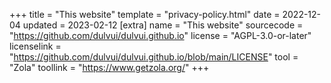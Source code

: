 +++
title = "This website"
template = "privacy-policy.html"
date = 2022-12-04
updated = 2023-02-12
[extra]
name = "This website"
sourcecode = "https://github.com/dulvui/dulvui.github.io"
license = "AGPL-3.0-or-later"
licenselink = "https://github.com/dulvui/dulvui.github.io/blob/main/LICENSE"
tool = "Zola"
toollink = "https://www.getzola.org/"
+++
